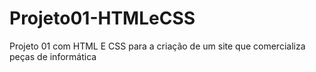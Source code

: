 # Projeto01-HTMLeCSS
Projeto 01 com HTML E CSS para a criação de um site que comercializa peças de informática
